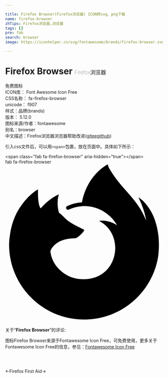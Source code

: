 ```yaml
---

title: Firefox Browser(Firefox浏览器) ICON转svg、png下载
name: firefox-browser
zhTips: Firefox浏览器,浏览器
tags: []
pre: fab
search: browser
image: https://iconhelper.cn/svg/fontawesome/brands/firefox-browser.svg

---
```


# Firefox Browser  <small style="font-size: 60%;font-weight: 100">Firefox浏览器</small>


<div class="detail-page">
<p>
<span><span class="badge-success badge">免费图标</span> </span>
<br/>
<span>
ICON库：
<span class="badge-secondary badge">Font Awesome Icon Free</span> 
</span>
<br/>
<span>
CSS名称：
<span class="badge-secondary badge">fa-firefox-browser</span> 
</span>
<br/>
<span>
unicode：
<span class="badge-secondary badge">f907</span> 
<copy-btn content='f907' btn-title=""></copy-btn>
<copy-btn :content='String.fromCodePoint(parseInt("f907", 16))' btn-title="复制U"></copy-btn>
</span><br/><span>样式：<span class="badge-light badge">品牌(brands)</span></span>
<br/>
<span>
版本：
<span class="badge-secondary badge">5.12.0</span> 
</span>
<br/>
<span>图标来源/作者：<span class="badge-light badge">fontawesome</span></span> 
<br/>
<span>别名：<span class="badge-light badge">browser</span></span><br/><span class="zh-detail">中文描述：<span class="badge-primary badge">Firefox浏览器</span><span class="badge-primary badge">浏览器</span><span class="help-link"><span>帮助改进</span>(<a href="https://gitee.com/liuwave/icon-helper/edit/master/json/fontawesome/brands/firefox-browser.json" target="_blank" rel="noopener noreferrer">gitee</a><a href="https://github.com/liuwave/icon-helper/edit/master/json/fontawesome/brands/firefox-browser.json" target="_blank" rel="noopener noreferrer">github</a></span>)</span><br/>
</p>
</div>
<div class="alert alert-dark">
  <i class="fab fa-firefox-browser fa-xs"></i>
  <i class="fab fa-firefox-browser fa-sm"></i>
  <i class="fab fa-firefox-browser fa-lg"></i>
  <i class="fab fa-firefox-browser fa-2x"></i>
  <i class="fab fa-firefox-browser fa-3x"></i>
  <i class="fab fa-firefox-browser fa-5x"></i>
  <i class="fab fa-firefox-browser fa-7x"></i>
</div>
<div>
  <p>引入css文件后，可以用<code>&lt;span&gt;</code>包裹，放在页面中。具体如下所示：    
  </p>
  <div class="alert alert-primary" style="font-size: 14px">
    &lt;span class="fab fa-firefox-browser" aria-hidden="true"&gt;&lt;/span&gt;
    <copy-btn content='<span class="fab fa-firefox-browser" aria-hidden="true"></span>'></copy-btn>
  </div>
  <div class="alert alert-secondary">
    <i class="fab fa-firefox-browser"
    style="font-size: 24px"
    aria-hidden="true"></i> fab fa-firefox-browser
    <copy-btn content="fab fa-firefox-browser" btn-title="复制图标名称"></copy-btn>
  </div>
</div>
<div id="svg" class="svg-wrap">
<svg xmlns="http://www.w3.org/2000/svg" viewBox="0 0 512 512"><path d="M189.37,152.86Zm-58.74-29.37C130.79,123.5,130.71,123.5,130.63,123.49Zm351.42,45.35c-10.61-25.5-32.08-53-48.94-61.73,13.72,26.89,21.67,53.88,24.7,74,0,0,0,.14.05.41-27.58-68.75-74.35-96.47-112.55-156.83-1.93-3.05-3.86-6.11-5.74-9.33-1-1.65-1.86-3.34-2.69-5.05A44.88,44.88,0,0,1,333.24.69a.63.63,0,0,0-.55-.66.9.9,0,0,0-.46,0l-.12.07-.18.1.1-.14c-54.23,31.77-76.72,87.38-82.5,122.78a130,130,0,0,0-48.33,12.33,6.25,6.25,0,0,0-3.09,7.75,6.13,6.13,0,0,0,7.79,3.79l.52-.21a117.84,117.84,0,0,1,42.11-11l1.42-.1c2-.12,4-.2,6-.22A122.61,122.61,0,0,1,291,140c.67.2,1.32.42,2,.63,1.89.57,3.76,1.2,5.62,1.87,1.36.5,2.71,1,4.05,1.58,1.09.44,2.18.88,3.25,1.35q2.52,1.13,5,2.35c.75.37,1.5.74,2.25,1.13q2.4,1.26,4.74,2.63,1.51.87,3,1.8a124.89,124.89,0,0,1,42.66,44.13c-13-9.15-36.35-18.19-58.82-14.28,87.74,43.86,64.18,194.9-57.39,189.2a108.43,108.43,0,0,1-31.74-6.12c-2.42-.91-4.8-1.89-7.16-2.93-1.38-.63-2.76-1.27-4.12-2C174.5,346,149.9,316.92,146.83,281.59c0,0,11.25-41.95,80.62-41.95,7.5,0,28.93-20.92,29.33-27-.09-2-42.54-18.87-59.09-35.18-8.85-8.71-13.05-12.91-16.77-16.06a69.58,69.58,0,0,0-6.31-4.77A113.05,113.05,0,0,1,173.92,97c-25.06,11.41-44.55,29.45-58.71,45.37h-.12c-9.67-12.25-9-52.65-8.43-61.08-.12-.53-7.22,3.68-8.15,4.31a178.54,178.54,0,0,0-23.84,20.43A214,214,0,0,0,51.9,133.36l0,0a.08.08,0,0,1,0,0,205.84,205.84,0,0,0-32.73,73.9c-.06.27-2.33,10.21-4,22.48q-.42,2.87-.78,5.74c-.57,3.69-1,7.71-1.44,14,0,.24,0,.48-.05.72-.18,2.71-.34,5.41-.49,8.12,0,.41,0,.82,0,1.24,0,134.7,109.21,243.89,243.92,243.89,120.64,0,220.82-87.58,240.43-202.62.41-3.12.74-6.26,1.11-9.41,4.85-41.83-.54-85.79-15.82-122.55Z"/></svg>
</div>
<detail full-name='fa-firefox-browser'></detail>
<div class="icon-detail__container">
<p>关于“<b>Firefox Browser</b>”的评论:</p>
</div>
<Vssue title="关于“Firefox Browser”的评论" />    
<div><p>图标Firefox Browser来源于Fontawesome Icon Free，可免费使用，更多关于  Fontawesome Icon Free的信息，参见：<a target="_blank" href="https://iconhelper.cn/fontawesome.html">Fontawesome Icon Free</a>
</p></div>

<div style="padding:2rem 0 " class="page-nav"><p class="inner"><span class="prev">←<router-link to="/icon/brands/firefox.html">Firefox</router-link></span> <span class="next"><router-link to="/icon/solid/first-aid.html">First Aid</router-link>→</span></p></div>

